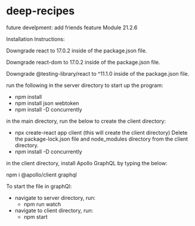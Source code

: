 # deep-recipes

future develpment: add friends feature Module 21.2.6

Installation Instructions:

Downgrade react to 17.0.2 inside of the package.json file.

Downgrade react-dom to 17.0.2 inside of the package.json file.

Downgrade @testing-library/react to ^11.1.0 inside of the package.json file.

run the following in the server directory to start up the program:
- npm install
- npm install json webtoken
- npm install -D concurrently

in the main directory, run the below to create the client directory:
- npx create-react app client (this will create the client directory)
Delete the package-lock.json file and node_modules directory from the client directory.
- npm install -D concurrently

in the client directory, install Apollo GraphQL by typing the below:

npm i @apollo/client graphql

To start the file in graphQl:
- navigate to server directory, run:
    - npm run watch
- navigate to client directory, run:
    - npm start














